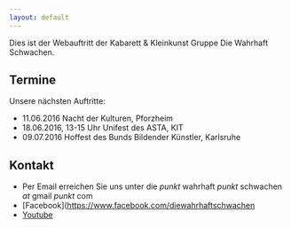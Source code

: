 ```yaml
---
layout: default
---
```


Dies ist der Webauftritt der Kabarett & Kleinkunst Gruppe Die Wahrhaft Schwachen.

## Termine

Unsere nächsten Auftritte:

* 11.06.2016 Nacht der Kulturen, Pforzheim
* 18.06.2016, 13-15 Uhr Unifest des ASTA, KIT
* 09.07.2016 Hoffest des Bunds Bildender Künstler, Karlsruhe

## Kontakt

* Per Email erreichen Sie uns unter die *punkt* wahrhaft *punkt* schwachen *at* gmail *punkt* com
* [Facebook](https://www.facebook.com/diewahrhaftschwachen
* [Youtube](https://www.youtube.com/channel/UCUGTISDvY5PBIDK0J_-zrCQ)
